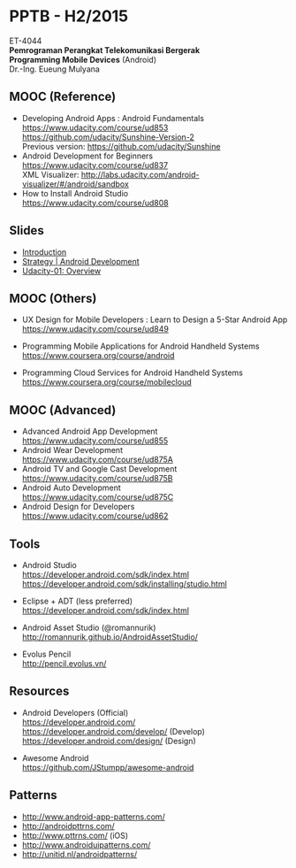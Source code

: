 PPTB - H2/2015
==============

ET-4044  
**Pemrograman Perangkat Telekomunikasi Bergerak**   
**Programming Mobile Devices** (Android)  
Dr.-Ing. Eueung Mulyana

MOOC (Reference)
--------------
- Developing Android Apps : Android Fundamentals  
  https://www.udacity.com/course/ud853  
  https://github.com/udacity/Sunshine-Version-2  
  Previous version: https://github.com/udacity/Sunshine
- Android Development for Beginners  
  https://www.udacity.com/course/ud837  
  XML Visualizer: http://labs.udacity.com/android-visualizer/#/android/sandbox
- How to Install Android Studio  
  https://www.udacity.com/course/ud808

Slides
--------------
- [Introduction](https://speakerdeck.com/eueung/pptb)
- [Strategy | Android Development](https://speakerdeck.com/eueung/pptb-1)
- [Udacity-01: Overview](https://speakerdeck.com/eueung/pptb-03)

MOOC (Others)
--------------
- UX Design for Mobile Developers : Learn to Design a 5-Star Android App  
  https://www.udacity.com/course/ud849

- Programming Mobile Applications for Android Handheld Systems  
  https://www.coursera.org/course/android

- Programming Cloud Services for Android Handheld Systems  
  https://www.coursera.org/course/mobilecloud

MOOC (Advanced)
--------------
- Advanced Android App Development  
  https://www.udacity.com/course/ud855
- Android Wear Development  
  https://www.udacity.com/course/ud875A
- Android TV and Google Cast Development  
  https://www.udacity.com/course/ud875B
- Android Auto Development  
  https://www.udacity.com/course/ud875C
- Android Design for Developers  
  https://www.udacity.com/course/ud862

Tools
-----
- Android Studio   
  https://developer.android.com/sdk/index.html   
  https://developer.android.com/sdk/installing/studio.html  

- Eclipse + ADT  (less preferred)  
  https://developer.android.com/sdk/index.html  

- Android Asset Studio (@romannurik)  
  http://romannurik.github.io/AndroidAssetStudio/

- Evolus Pencil  
  http://pencil.evolus.vn/

Resources
---------
- Android Developers (Official)  
  https://developer.android.com/   
  https://developer.android.com/develop/  (Develop)  
  https://developer.android.com/design/  (Design)  

- Awesome Android  
  https://github.com/JStumpp/awesome-android  

Patterns
--------
- http://www.android-app-patterns.com/  
- http://androidpttrns.com/  
- http://www.pttrns.com/ (iOS)  
- http://www.androiduipatterns.com/  
- http://unitid.nl/androidpatterns/  
